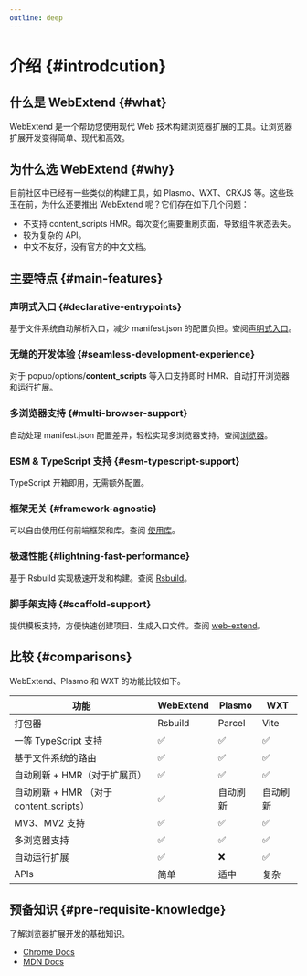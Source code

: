 ```yaml
---
outline: deep
---
```


# 介绍 {#introdcution}

## 什么是 WebExtend {#what}

WebExtend 是一个帮助您使用现代 Web 技术构建浏览器扩展的工具。让浏览器扩展开发变得简单、现代和高效。

## 为什么选 WebExtend {#why}

目前社区中已经有一些类似的构建工具，如 Plasmo、WXT、CRXJS 等。这些珠玉在前，为什么还要推出 WebExtend 呢？它们存在如下几个问题：

- 不支持 content_scripts HMR。每次变化需要重刷页面，导致组件状态丢失。
- 较为复杂的 API。
- 中文不友好，没有官方的中文文档。

## 主要特点 {#main-features}

### 声明式入口 {#declarative-entrypoints}

基于文件系统自动解析入口，减少 manifest.json 的配置负担。查阅[声明式入口](../essentials/entrypoints.md)。

### 无缝的开发体验 {#seamless-development-experience}

对于 popup/options/**content_scripts** 等入口支持即时 HMR、自动打开浏览器和运行扩展。

### 多浏览器支持 {#multi-browser-support}

自动处理 manifest.json 配置差异，轻松实现多浏览器支持。查阅[浏览器](../essentials/browsers.md)。

### ESM & TypeScript 支持 {#esm-typescript-support}

TypeScript 开箱即用，无需额外配置。

### 框架无关 {#framework-agnostic}

可以自由使用任何前端框架和库。查阅 [使用库](../essentials/using-libraries.md)。

### 极速性能 {#lightning-fast-performance}

基于 Rsbuild 实现极速开发和构建。查阅 [Rsbuild](https://rsbuild.dev/)。

### 脚手架支持 {#scaffold-support}

提供模板支持，方便快速创建项目、生成入口文件。查阅 [web-extend](../../api/web-extend.md)。

## 比较 {#comparisons}

WebExtend、Plasmo 和 WXT 的功能比较如下。

| 功能                                    | WebExtend | Plasmo   | WXT      |
| --------------------------------------- | --------- | -------- | -------- |
| 打包器                                  | Rsbuild   | Parcel   | Vite     |
| 一等 TypeScript 支持                    | ✅        | ✅       | ✅       |
| 基于文件系统的路由                      | ✅        | ✅       | ✅       |
| 自动刷新 + HMR（对于扩展页）            | ✅        | ✅       | ✅       |
| 自动刷新 + HMR （对于 content_scripts） | ✅        | 自动刷新 | 自动刷新 |
| MV3、MV2 支持                           | ✅        | ✅       | ✅       |
| 多浏览器支持                            | ✅        | ✅       | ✅       |
| 自动运行扩展                            | ✅        | ❌       | ✅       |
| APIs                                    | 简单      | 适中     | 复杂     |

## 预备知识 {#pre-requisite-knowledge}

了解浏览器扩展开发的基础知识。

- [Chrome Docs](https://developer.chrome.com/docs/extensions/get-started)
- [MDN Docs](https://developer.mozilla.org/en-US/docs/Mozilla/Add-ons/WebExtensions)
